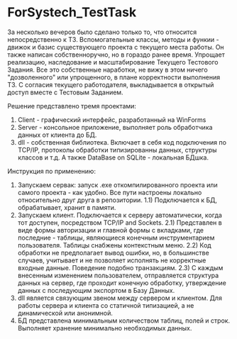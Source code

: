 # ForSystech_TestTask

За несколько вечеров было сделано только то, что относится непосредственно к ТЗ. 
Вспомогательные классы, методы и функии - движок и базис существующего проекта с текущего места работы. Он также написан собственноручно, но в гораздо ранее время. 
Упрощает реализацию, наследование и масштабирование Текущего Тестового Задания. 
Все это собственные наработки, не вижу в этом ничего "дозволенного" или упрощенного, в плане корректности выполнения ТЗ.
С согласия текущего работодателя, выкладывается в открытый доступ вместе с Тестовым Заданием.

Решение представлено тремя проектами:
1) Client - графический интерфейс, разработанный на WinForms
2) Server - консольное приложение, выполняет роль обработчика данных от клиента до БД.
3) dll - собственная библиотека. Включает в себя код подключения по TCP/IP, протоколы обработки типизированны данных, структуры классов и т.д.
А также DataBase on SQLite - локальная БДшка.

Инструкция по применению:
1) Запускаем сервак: запуск .exe откомпилированного проекта или самого проекта - как удобно. Все пути настроены локально относительно друг друга в репозитории.
1.1) Подключается к БД, обрабатывает, хранит в памяти.
2) Запускаем клиент. Подключается к серверу автоматически, когда тот доступен, посредством TCP/IP and Sockets.
2.1) Представлен в виде формы авторизации и главной формы с вкладками, где последние - таблицы, являющиеся конечным инструментарием пользователя. Таблицы снабжены контекстным меню.
2.2) Код обработки не предполагает вывод ошибки, но, в большинстве случаев, учитывает и не позволяет исполнять не корректные входные данные. Поведение подобно транзакциям.
2.3) С каждым внесенным изменением пользователем, отправляется структура данных на сервер, где проходит конечную обработку, утверждение данных с последующим экспортом в Базу Данных.
3) dll является связующим звеном между сервером и клиентом. Для работы сервера и клиента со статичной типизацией, а не динамической или анонимной.
4) БД представлена минимальным количеством таблиц, полей и строк. Выполняет хранение минимально необходимых данных.
